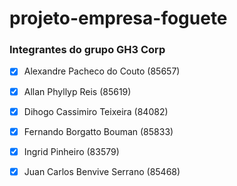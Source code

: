 # projeto-empresa-foguete


### Integrantes do grupo GH3 Corp

- [x] Alexandre Pacheco do Couto (85657)
- [x] Allan Phyllyp Reis (85619)
- [x] Dihogo Cassimiro Teixeira (84082)
- [x] Fernando Borgatto Bouman (85833)
- [x] Ingrid Pinheiro (83579)
- [x] Juan Carlos Benvive Serrano (85468)


